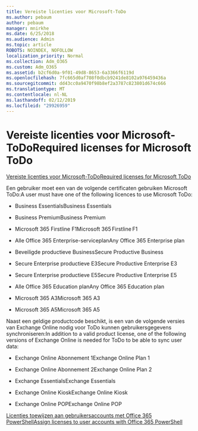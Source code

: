 ```yaml
---
title: Vereiste licenties voor Microsoft-ToDo
ms.author: pebaum
author: pebaum
manager: mnirkhe
ms.date: 6/25/2018
ms.audience: Admin
ms.topic: article
ROBOTS: NOINDEX, NOFOLLOW
localization_priority: Normal
ms.collection: Adm_O365
ms.custom: Adm_O365
ms.assetid: b2cf6d0a-9f01-49d8-8653-6a3366f6119d
ms.openlocfilehash: 7fc665d0af708f0dbcb9241de8102a976459436a
ms.sourcegitcommit: dd43cc0a9470f98b8ef2a3787c823801d674c666
ms.translationtype: MT
ms.contentlocale: nl-NL
ms.lasthandoff: 02/12/2019
ms.locfileid: "29926959"
---
```

# <a name="required-licenses-for-microsoft-todo"></a><span data-ttu-id="9169a-102">Vereiste licenties voor Microsoft-ToDo</span><span class="sxs-lookup"><span data-stu-id="9169a-102">Required licenses for Microsoft ToDo</span></span>

[<span data-ttu-id="9169a-103">Vereiste licenties voor Microsoft-ToDo</span><span class="sxs-lookup"><span data-stu-id="9169a-103">Required licenses for Microsoft ToDo</span></span>](https://support.office.com/article/381e9d1b-c500-49b5-973e-890fd86528d7.aspx)
  
<span data-ttu-id="9169a-104">Een gebruiker moet een van de volgende certificaten gebruiken Microsoft ToDo:</span><span class="sxs-lookup"><span data-stu-id="9169a-104">A user must have one of the following licences to use Microsoft ToDo:</span></span>
  
- <span data-ttu-id="9169a-105">Business Essentials</span><span class="sxs-lookup"><span data-stu-id="9169a-105">Business Essentials</span></span>
    
- <span data-ttu-id="9169a-106">Business Premium</span><span class="sxs-lookup"><span data-stu-id="9169a-106">Business Premium</span></span>
    
- <span data-ttu-id="9169a-107">Microsoft 365 Firstline F1</span><span class="sxs-lookup"><span data-stu-id="9169a-107">Microsoft 365 Firstline F1</span></span>
    
- <span data-ttu-id="9169a-108">Alle Office 365 Enterprise-serviceplan</span><span class="sxs-lookup"><span data-stu-id="9169a-108">Any Office 365 Enterprise plan</span></span>
    
- <span data-ttu-id="9169a-109">Beveiligde productieve Business</span><span class="sxs-lookup"><span data-stu-id="9169a-109">Secure Productive Business</span></span>
    
- <span data-ttu-id="9169a-110">Secure Enterprise productieve E3</span><span class="sxs-lookup"><span data-stu-id="9169a-110">Secure Productive Enterprise E3</span></span>
    
- <span data-ttu-id="9169a-111">Secure Enterprise productieve E5</span><span class="sxs-lookup"><span data-stu-id="9169a-111">Secure Productive Enterprise E5</span></span>
    
- <span data-ttu-id="9169a-112">Alle Office 365 Education plan</span><span class="sxs-lookup"><span data-stu-id="9169a-112">Any Office 365 Education plan</span></span>
    
- <span data-ttu-id="9169a-113">Microsoft 365 A3</span><span class="sxs-lookup"><span data-stu-id="9169a-113">Microsoft 365 A3</span></span>
    
- <span data-ttu-id="9169a-114">Microsoft 365 A5</span><span class="sxs-lookup"><span data-stu-id="9169a-114">Microsoft 365 A5</span></span>
    
<span data-ttu-id="9169a-115">Naast een geldige productcode beschikt, is een van de volgende versies van Exchange Online nodig voor ToDo kunnen gebruikersgegevens synchroniseren:</span><span class="sxs-lookup"><span data-stu-id="9169a-115">In addition to a valid product license, one of the following versions of Exchange Online is needed for ToDo to be able to sync user data:</span></span> 
  
- <span data-ttu-id="9169a-116">Exchange Online Abonnement 1</span><span class="sxs-lookup"><span data-stu-id="9169a-116">Exchange Online Plan 1</span></span>
    
- <span data-ttu-id="9169a-117">Exchange Online Abonnement 2</span><span class="sxs-lookup"><span data-stu-id="9169a-117">Exchange Online Plan 2</span></span>
    
- <span data-ttu-id="9169a-118">Exchange Essentials</span><span class="sxs-lookup"><span data-stu-id="9169a-118">Exchange Essentials</span></span>
    
- <span data-ttu-id="9169a-119">Exchange Online Kiosk</span><span class="sxs-lookup"><span data-stu-id="9169a-119">Exchange Online Kiosk</span></span>
    
- <span data-ttu-id="9169a-120">Exchange Online POP</span><span class="sxs-lookup"><span data-stu-id="9169a-120">Exchange Online POP</span></span>
    
[<span data-ttu-id="9169a-121">Licenties toewijzen aan gebruikersaccounts met Office 365 PowerShell</span><span class="sxs-lookup"><span data-stu-id="9169a-121">Assign licenses to user accounts with Office 365 PowerShell</span></span>](https://docs.microsoft.com/office365/enterprise/powershell/assign-licenses-to-user-accounts-with-office-365-powershell )
  

